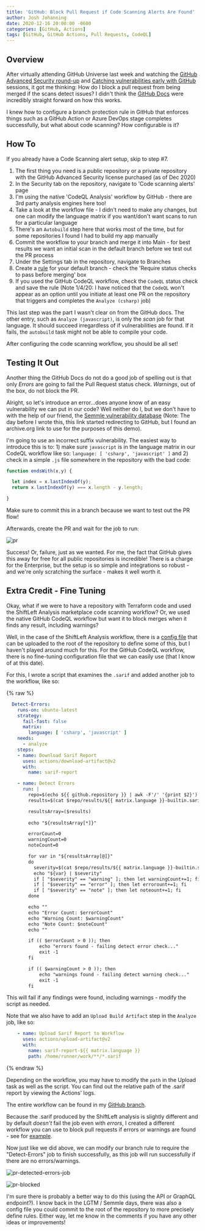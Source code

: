 ```yaml
---
title: 'GitHub: Block Pull Request if Code Scanning Alerts Are Found'
author: Josh Johanning
date: 2020-12-16 20:00:00 -0600
categories: [GitHub, Actions]
tags: [GitHub, GitHub Actions, Pull Requests, CodeQL]
---
```


## Overview

After virtually attending GitHub Universe last week and watching the [GitHub Advanced Security round-up](https://githubuniverse.com/GitHub-Advanced-Security-round-up/) and [Catching vulnerabilities early with GitHub](https://githubuniverse.com/Catching-vulnerabilities-early-with-GitHub/) sessions, it got me thinking: How do I block a pull request from being merged if the scans detect issues? I didn't think the [GitHub Docs](https://docs.github.com/en/free-pro-team@latest/github/finding-security-vulnerabilities-and-errors-in-your-code/enabling-code-scanning-for-a-repository#understanding-the-pull-request-checks) were incredibly straight forward on how this works.

I knew how to configure a branch protection rule in GitHub that enforces things such as a GitHub Action or Azure DevOps stage completes successfully, but what about code scanning? How configurable is it?

## How To

If you already have a Code Scanning alert setup, skip to step #7.

1. The first thing you need is a public repository or a private repository with the GitHub Advanced Security license purchased (as of Dec 2020)
1. In the Security tab on the repository, navigate to 'Code scanning alerts' page
1. I'm using the native 'CodeQL Analysis' workflow by GitHub - there are 3rd party analysis engines here too!
1. Take a look at the workflow file - I didn't need to make any changes, but one can modify the language matrix if you want/don't want scans to run for a particular language
1. There's an `Autobuild` step here that works most of the time, but for some repositories I found I had to build my app manually
1. Commit the workflow to your branch and merge it into Main - for best results we want an initial scan in the default branch before we test out the PR process
1. Under the Settings tab in the repository, navigate to Branches
1. Create a [rule](https://docs.github.com/en/free-pro-team@latest/github/administering-a-repository/enabling-required-status-checks) for your default branch - check the 'Require status checks to pass before merging' box
1. If you used the GitHub CodeQL workflow, check the `CodeQL` status check and save the rule (Note 1/4/20: I have noticed that the `CodeQL` won't appear as an option until you initiate at least one PR on the repository that triggers and completes the `Analyze (csharp)` job)

This last step was the part I wasn't clear on from the GitHub docs. The other entry, such as `Analyze (javascript)`, is only the *scan* job for that language. It should succeed irregardless of if vulnerabilities are found. If it fails, the `autobuild` task might not be able to compile your code.

After configuring the code scanning workflow, you should be all set!

## Testing It Out

Another thing the GitHub Docs do not do a good job of spelling out is that only *Errors* are going to fail the Pull Request status check. *Warnings*, out of the box, do not block the PR.

Alright, so let's introduce an error...does anyone know of an easy vulnerability we can put in our code? Well neither do I, but we don't have to with the help of our friend, the [Semmle vulnerability database](https://web.archive.org/web/20200929073843/https://help.semmle.com/wiki/label/js/path-problem) (Note: The day before I wrote this, this link started redirecting to GitHub, but I found an archive.org link to use for the purposes of this demo).

I'm going to use an incorrect suffix vulnerability. The easiest way to introduce this is to: 1) make sure `javascript` is in the language matrix in our CodeQL workflow like so: `language: [ 'csharp', 'javascript' ]` and 2) check in a simple `.js` file somewhere in the repository with the bad code:

```javascript
function endsWith(x,y) {

  let index = x.lastIndexOf(y);
  return x.lastIndexOf(y) === x.length - y.length;

}
```

Make sure to commit this in a branch because we want to test out the PR flow!

Afterwards, create the PR and wait for the job to run:

![pr](/assets/screenshots/2020-12-16-github-codeql-pr/pr.png)

Success! Or, failure, just as we wanted. For me, the fact that GitHub gives this away for free for all public repositories is incredible! There is a charge for the Enterprise, but the setup is so simple and integrations so robust - and we're only scratching the surface - makes it well worth it.

## Extra Credit - Fine Tuning

Okay, what if we were to have a repository with Terraform code and used the ShiftLeft Analysis marketplace code scanning workflow? Or, we used the native GitHub CodeQL workflow but want it to block merges when it finds any result, including warnings?

Well, in the case of the ShiftLeft Analysis workflow, there is a [config file](https://slscan.io/en/latest/integrations/tips/#config-file) that can be uploaded to the root of the repository to define some of this, but I haven't played around much for this. For the GitHub CodeQL workflow, there is no fine-tuning configuration file that we can easily use (that I know of at this date).

For this, I wrote a script that examines the `.sarif` and added another job to the workflow, like so:

{% raw %}

```yaml
  Detect-Errors:
    runs-on: ubuntu-latest
    strategy:
      fail-fast: false
      matrix:
        language: [ 'csharp', 'javascript' ]
    needs:
      - analyze
    steps:
    - name: Download Sarif Report
      uses: actions/download-artifact@v2
      with:
        name: sarif-report

    - name: Detect Errors
      run: |
        repo=$(echo ${{ github.repository }} | awk -F'/' '{print $2}')
        results=$(cat $repo/results/${{ matrix.language }}-builtin.sarif | jq -r '.runs[].results[].ruleId')

        resultsArray=($results)
        
        echo "${resultsArray[*]}"

        errorCount=0
        warningCount=0
        noteCount=0

        for var in "${resultsArray[@]}"
        do
          severity=$(cat $repo/results/${{ matrix.language }}-builtin.sarif | jq -r '.runs[].tool.driver.rules[] | select(.id=="'$var'").properties."problem.severity"')
          echo "${var} | $severity"
          if [ "$severity" == "warning" ]; then let warningCount+=1; fi
          if [ "$severity" == "error" ]; then let errorount+=1; fi
          if [ "$severity" == "note" ]; then let noteount+=1; fi
        done

        echo ""
        echo "Error Count: $errorCount"
        echo "Warning Count: $warningCount"
        echo "Note Count: $noteCount"
        echo ""

        if (( $errorCount > 0 )); then
            echo "errors found - failing detect error check..."
            exit -1
        fi

        if (( $warningCount > 0 )); then
            echo "warnings found - failing detect warning check..."
            exit -1
        fi
```

This will fail if any findings were found, including warnings - modify the script as needed.

Note that we also have to add an `Upload Build Artifact` step in the `Analyze` job, like so:

```yaml
    - name: Upload Sarif Report to Workflow
      uses: actions/upload-artifact@v2
      with:
        name: sarif-report-${{ matrix.language }}
        path: /home/runner/work/**/*.sarif
```

{% endraw %}

Depending on the workflow, you may have to modify the `path` in the Upload task as well as the script. You can find out the relative path of the .sarif report by viewing the Actions' logs.

The entire workflow can be found in my [GitHub branch](https://github.com/joshjohanning/tailspin-spacegame-web-deploy/blob/2d4955b668ffde45a2f4ea6e742268a536249b27/.github/workflows/codeql-analysis.yml).

Because the .sarif produced by the ShiftLeft analysis is slightly different and by default *doesn't* fail the job even with *errors*, I created a different workflow you can use to block pull requests if errors or warnings are found - see for [example](https://github.com/joshjohanning/azdo-terraform-tailspin/blob/05151b64818db1c4cabf5aaf51f0024c779d81f5/.github/workflows/shiftleft-analysis.yml).

Now just like we did above, we can modify our branch rule to require the "Detect-Errors" job to finish successfully, as this job will run successfully if there are no errors/warnings.

![pr-detected-errors-job](/assets/screenshots/2020-12-16-github-codeql-pr/pr-detected-errors.png)

![pr-blocked](/assets/screenshots/2020-12-16-github-codeql-pr/pr-blocked.png)

I'm sure there is probably a better way to do this (using the API or GraphQL endpoint?). I know back in the LGTM / Semmle days, there was also a config file you could commit to the root of the repository to more precisely define rules. Either way, let me know in the comments if you have any other ideas or improvements!
